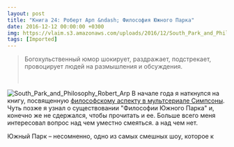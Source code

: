 ```yaml
---
layout: post
title: "Книга 24: Роберт Арп &ndash; Философия Южного Парка"
date: 2016-12-12 00:00:00 +0300
img: https://vlaim.s3.amazonaws.com/uploads/2016/12/South_Park_and_Philosophy_Robert_Arp-203x300.jpg
tags: [Imported]
---
```


> <div class="bm-quote-content-text">Богохульственный юмор шокирует, раздражает, подстрекает, провоцирует людей на размышления и обсуждения.</div>
> 
>  

![South_Park_and_Philosophy_Robert_Arp](https://vlaim.s3.amazonaws.com/uploads/2016/12/South_Park_and_Philosophy_Robert_Arp-203x300.jpg)
В начале года я наткнулся на книгу, посвященную [философскому аспекту в мультсериале Симпсоны](https://blog.alexeyev.me/2016/01/the-simpsons-and-philosophy/ "Книга #02: Раджа Халвани, Эон Скобл – «Симпсоны» как философия"). Чуть позже я узнал о существовании "Философии Южного Парка" и, конечно же не сдержался, чтобы прочитать и ее. Больше всего меня интересовал вопрос над чем уместно смеяться. а над чем нет.

Южный Парк – несомненно, одно из самых смешных шоу, которое к